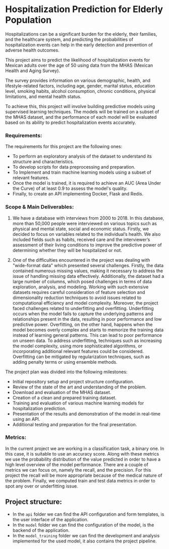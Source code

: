 # Hospitalization Prediction for Elderly Population

Hospitalizations can be a significant burden for the elderly, their families, and the healthcare system, and predicting the probabilities of hospitalization events can help in the early detection and prevention of adverse health outcomes.

This project aims to predict the likelihood of hospitalization events for Mexican adults over the age of 50 using data from the MHAS (Mexican Health and Aging Survey).

The survey provides information on various demographic, health, and lifestyle-related factors, including age, gender, marital status, education level, smoking habits, alcohol consumption, chronic conditions, physical limitations, and mental health status.

To achieve this, this project will involve building predictive models using supervised learning techniques. The models will be trained on a subset of the MHAS dataset, and the performance of each model will be evaluated based on its ability to predict hospitalization events accurately.

### Requirements:

The requirements for this project are the following ones:
- To perform an exploratory analysis of the dataset to understand its structure and characteristics.
- To develop scripts for data preprocessing and preparation.
- To Implement and train machine learning models using a subset of relevant features.
- Once the model is trained, it is required to achieve an AUC (Area Under the Curve) of at least 0.9 to assess the model's quality.
- Finally, to create an API implementing Docker, Flask and Redis.

### Scope & Main Deliverables:
1. We have a database with interviews from 2000 to 2018. In this database, more than 50,000 people were interviewed on various topics such as physical and mental state, social and economic status.
Firstly, we decided to focus on variables related to the individual’s health. We also included fields such as habits, received care and the interviewer’s assessment of their living conditions to improve the predictive power of determining whether they will be hospitalized or not.

2. One of the difficulties encountered in the project was dealing with "wide-format data" which presented several challenges. Firstly, the data contained numerous missing values, making it necessary to address the issue of handling missing data effectively.
Additionally, the dataset had a large number of columns, which posed challenges in terms of data exploration, analysis, and modeling. Working with such extensive datasets requires careful consideration of feature selection and dimensionality reduction techniques to avoid issues related to computational efficiency and model complexity.
Moreover, the project faced challenges related to underfitting and overfitting. Underfitting occurs when the model fails to capture the underlying patterns and relationships present in the data, resulting in poor performance and low predictive power. Overfitting, on the other hand, happens when the model becomes overly complex and starts to memorize the training data instead of learning general patterns. This can lead to poor performance on unseen data.
To address underfitting, techniques such as increasing the model complexity, using more sophisticated algorithms, or incorporating additional relevant features could be considered. Overfitting can be mitigated by regularization techniques, such as adding penalty terms or using ensemble methods.

The project plan was divided into the following milestones:
- Initial repository setup and project structure configuration.
- Review of the state of the art and understanding of the problem.
- Download and evaluation of the MHAS dataset.
- Creation of a clean and prepared training dataset.
- Training and evaluation of various machine learning models for hospitalization prediction.
- Presentation of the results and demonstration of the model in real-time using an API.
- Additional testing and preparation for the final presentation.

### Metrics:

In the current project we are working in a classification task, a binary one. In this case, it is suitable to use an accuracy  score. Along with these metrics we use the probability distribution of the value predicted in order to have a high level overview of the model performance. There are a couple of metrics we can focus on, namely the recall, and the precision. For this project the recall will be more appropriate because of the medical nature of the problem. Finally, we computed train and test data metrics in order to spot any over or underfitting issue.

## Project structure:

- In the `api` folder we can find the API configuration and form templates, is the user interface of the application.
- In the `model` folder we can find the configuration of the model, is the backend of the application.
- In the `model_training` folder we can find the development and analysis implemented for the used model, it also contains the project pipeline.